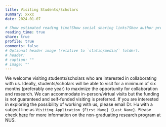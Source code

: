 ```yaml
---
title: Visiting Students/Scholars
summary: xxxx
date: 2024-01-07

# Show estimated reading time?Show social sharing links?Show author profile?Show comments?
reading_time: true
share: true  
profile: true
comments: false
# Optional header image (relative to `static/media/` folder).
# header:  
# caption: ""  
# image: "" 
---
```

We welcome visiting students/scholars who are interested in collaborating with us. Ideally, students/scholars will be able to visit for a minimum of six months (preferably one year) to maximize the opportunity for collaboration and research. We can accommodate in-person/virtual visits but the funding is not guaranteed and self-funded visiting is preferred. If you are interested in exploring the possibility of working with us, please email Dr. Hu with a subject line as `Visiting_Application_{First Name}_{Last Name}`. Please check [here](https://www.nus.edu.sg/registrar/prospective-students/non-graduating/research) for more information on the non-graduating research program at NUS.
